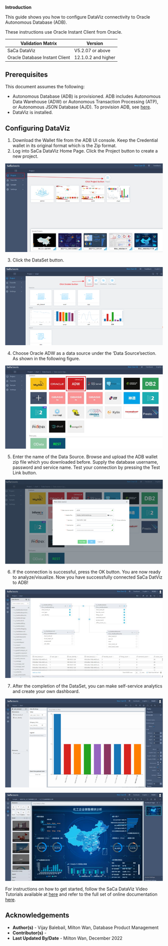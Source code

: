 
**Introduction**

This guide shows you how to configure DataViz connectivity to Oracle Autonomous Database (ADB).

These instructions use Oracle Instant Client from Oracle.


| Validation Matrix              | Version             |
| ------------------------------ | ------------------- |
| SaCa DataViz                   | V5.2.07 or above    |
| Oracle Database Instant Client | 12.1.0.2 and higher |

## **Prerequisites**

This document assumes the following:

- Autonomous Database (ADB) is provisioned. ADB includes Autonomous Data Warehouse (ADW) or Autonomous Transaction Processing (ATP), or Autonomous JSON Database (AJD).  To provision ADB, see [here](https://docs.oracle.com/en/cloud/paas/autonomous-database/adbsa/autonomous-provision.html#GUID-0B230036-0A05-4CA3-AF9D-97A255AE0C08).
- DataViz is installed.

## **Configuring DataViz**

1. Download the Wallet file from the ADB UI console. Keep the Credential wallet in its original format which is the Zip format.
2. Log into SaCa DataViz Home Page. Click the Project button to create a new project.

  ![dataviz-1](./images/dataviz-1.png)

3. Click the DataSet button.

  ![dataviz-2](./images/dataviz-2.png)

4. Choose Oracle ADW as a data source under the ‘Data Source’section. As shown in the
following figure.

  ![dataviz-3](./images/dataviz-3.png)

5. Enter the name of the Data Source. Browse and upload the ADB wallet zip file which
you downloaded before. Supply the database username, password and service name. Test your
connection by pressing the Test Link button.

  ![dataviz-4](./images/dataviz-4.png)

6.  If the connection is successful, press the OK button. You are now ready to analyze/visualize. Now
you have successfully connected SaCa DatViz to ADB!

  ![dataviz-5](./images/dataviz-5.png)

7.  After the completion of the DataSet, you can make self-service analytics and create your own
dashboard.

  ![dataviz-6](./images/dataviz-6.png)

  ![dataviz-7](./images/dataviz-7.png)

For instructions on how to get started, follow the SaCa DataViz Video Tutorials available at [here](https://www.idataviz.com) and refer to the full set of online documentation [here](https://www.idataviz.com/doc/).

## **Acknowledgements**

* **Author(s)** - Vijay Balebail, Milton Wan, Database Product Management
* **Contributor(s)** -
* **Last Updated By/Date** - Milton Wan, December 2022
